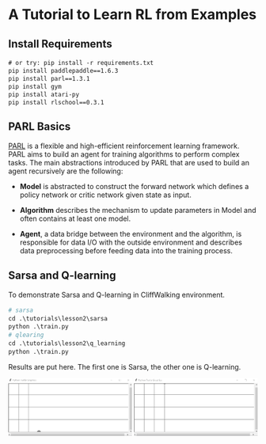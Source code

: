 # A Tutorial to Learn RL from Examples

## Install Requirements

```shell
# or try: pip install -r requirements.txt
pip install paddlepaddle==1.6.3
pip install parl==1.3.1
pip install gym
pip install atari-py
pip install rlschool==0.3.1
```

## PARL Basics

[PARL](https://github.com/PaddlePaddle/PARL) is a flexible and high-efficient reinforcement learning framework. PARL aims to build an agent for training algorithms to perform complex tasks. The main abstractions introduced by PARL that are used to build an agent recursively are the following:

- **Model** is abstracted to construct the forward network which defines a policy network or critic network given state as input.

- **Algorithm** describes the mechanism to update parameters in Model and often contains at least one model.

- **Agent**, a data bridge between the environment and the algorithm, is responsible for data I/O with the outside environment and describes data preprocessing before feeding data into the training process.

## Sarsa and Q-learning

To demonstrate Sarsa and Q-learning in CliffWalking environment.
```python
# sarsa
cd .\tutorials\lesson2\sarsa
python .\train.py
# qlearing
cd .\tutorials\lesson2\q_learning
python .\train.py
```

Results are put here. The first one is Sarsa, the other one is Q-learning.

<img src="docs\figures\sarsa.gif" alt="sarsa" width="250" />

<img src="docs\figures\q_learning.gif" alt="qlearning" width="250" />